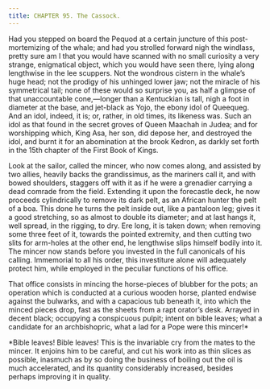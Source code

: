 ```yaml
---
title: CHAPTER 95. The Cassock.
---
```


Had you stepped on board the Pequod at a certain juncture of this post-mortemizing of the whale; and had you strolled forward nigh the windlass, pretty sure am I that you would have scanned with no small curiosity a very strange, enigmatical object, which you would have seen there, lying along lengthwise in the lee scuppers. Not the wondrous cistern in the whale’s huge head; not the prodigy of his unhinged lower jaw; not the miracle of his symmetrical tail; none of these would so surprise you, as half a glimpse of that unaccountable cone,—longer than a Kentuckian is tall, nigh a foot in diameter at the base, and jet-black as Yojo, the ebony idol of Queequeg. And an idol, indeed, it is; or, rather, in old times, its likeness was. Such an idol as that found in the secret groves of Queen Maachah in Judea; and for worshipping which, King Asa, her son, did depose her, and destroyed the idol, and burnt it for an abomination at the brook Kedron, as darkly set forth in the 15th chapter of the First Book of Kings.

Look at the sailor, called the mincer, who now comes along, and assisted by two allies, heavily backs the grandissimus, as the mariners call it, and with bowed shoulders, staggers off with it as if he were a grenadier carrying a dead comrade from the field. Extending it upon the forecastle deck, he now proceeds cylindrically to remove its dark pelt, as an African hunter the pelt of a boa. This done he turns the pelt inside out, like a pantaloon leg; gives it a good stretching, so as almost to double its diameter; and at last hangs it, well spread, in the rigging, to dry. Ere long, it is taken down; when removing some three feet of it, towards the pointed extremity, and then cutting two slits for arm-holes at the other end, he lengthwise slips himself bodily into it. The mincer now stands before you invested in the full canonicals of his calling. Immemorial to all his order, this investiture alone will adequately protect him, while employed in the peculiar functions of his office.

That office consists in mincing the horse-pieces of blubber for the pots; an operation which is conducted at a curious wooden horse, planted endwise against the bulwarks, and with a capacious tub beneath it, into which the minced pieces drop, fast as the sheets from a rapt orator’s desk. Arrayed in decent black; occupying a conspicuous pulpit; intent on bible leaves; what a candidate for an archbishopric, what a lad for a Pope were this mincer!*

*Bible leaves! Bible leaves! This is the invariable cry from the mates to the mincer. It enjoins him to be careful, and cut his work into as thin slices as possible, inasmuch as by so doing the business of boiling out the oil is much accelerated, and its quantity considerably increased, besides perhaps improving it in quality.